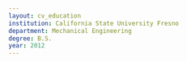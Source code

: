 ```yaml
---
layout: cv_education
institution: California State University Fresno
department: Mechanical Engineering
degree: B.S.
year: 2012
---
```

